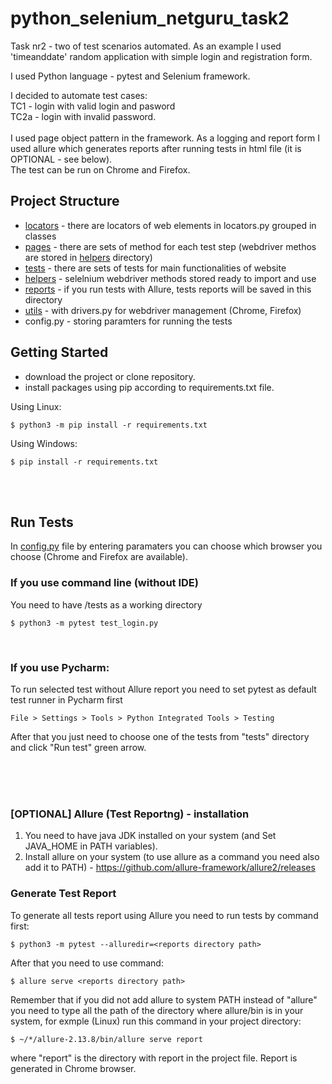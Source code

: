 # python_selenium_netguru_task2
Task nr2 - two of test scenarios automated. As an example I used 'timeanddate' random application with simple login and registration form.

I used Python language -  pytest and Selenium framework.


I decided to automate test cases: <br>
TC1 - login with valid login and pasword <br>
TC2a - login with invalid password. <br>
<br>
I used page object pattern in the framework. As a logging and report form I used allure which generates reports after running tests in html file (it is OPTIONAL - see below). <br>
The test can be run on Chrome and Firefox.


## Project Structure

- [locators](locators) - there are locators of web elements in locators.py grouped in classes
- [pages](pages) - there are sets of method for each test step (webdriver methos are stored in [helpers](helpers) directory)
- [tests](tests) - there are sets of tests for main functionalities of website
- [helpers](helpers) - selelnium webdriver methods stored ready to import and use
- [reports](reports) - if you run tests with Allure, tests reports will be saved in this directory
- [utils](utils) - with drivers.py for webdriver management (Chrome, Firefox)
- config.py - storing paramters for running the tests

## Getting Started

- download the project or clone repository.
- install packages using pip according to requirements.txt file.

Using Linux:
```
$ python3 -m pip install -r requirements.txt
```

Using Windows:
```
$ pip install -r requirements.txt
```

<br>
<br>

## Run Tests
In [config.py](config) file by entering paramaters you can choose which browser you choose (Chrome and Firefox are available).

### If you use command line (without IDE)

You need to have /tests as a working directory
```
$ python3 -m pytest test_login.py
```

<br>

### If you use Pycharm:

To run selected test without Allure report you need to set pytest as default test runner in Pycharm first
```
File > Settings > Tools > Python Integrated Tools > Testing
```
After that you just need to choose one of the tests from "tests" directory and click "Run test" green arrow.


<br>
<br>
<br>

### [OPTIONAL] Allure (Test Reportng) - installation

1. You need to have java JDK installed on your system (and Set JAVA_HOME in PATH variables).
2. Install allure on your system (to use allure as a command you need also add it to PATH) - https://github.com/allure-framework/allure2/releases


### Generate Test Report

To generate all tests report using Allure you need to run tests by command first:
```
$ python3 -m pytest --alluredir=<reports directory path>
```
After that you need to use command:
```
$ allure serve <reports directory path>
```
Remember that if you did not add allure to system PATH instead of "allure" you need to type all the path of the directory where allure/bin is in your system,
for exmple (Linux) run this command in your project directory:
```
$ ~/*/allure-2.13.8/bin/allure serve report

```
where "report" is the directory with report in the project file.
Report is generated in Chrome browser.

